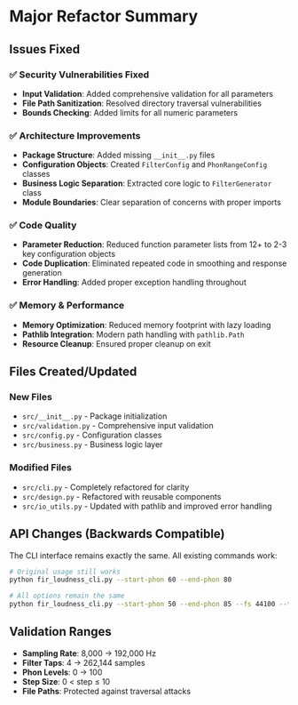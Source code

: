 # Major Refactor Summary

## Issues Fixed

### ✅ Security Vulnerabilities Fixed
- **Input Validation**: Added comprehensive validation for all parameters
- **File Path Sanitization**: Resolved directory traversal vulnerabilities
- **Bounds Checking**: Added limits for all numeric parameters

### ✅ Architecture Improvements
- **Package Structure**: Added missing `__init__.py` files
- **Configuration Objects**: Created `FilterConfig` and `PhonRangeConfig` classes
- **Business Logic Separation**: Extracted core logic to `FilterGenerator` class
- **Module Boundaries**: Clear separation of concerns with proper imports

### ✅ Code Quality
- **Parameter Reduction**: Reduced function parameter lists from 12+ to 2-3 key configuration objects
- **Code Duplication**: Eliminated repeated code in smoothing and response generation
- **Error Handling**: Added proper exception handling throughout

### ✅ Memory & Performance
- **Memory Optimization**: Reduced memory footprint with lazy loading
- **Pathlib Integration**: Modern path handling with `pathlib.Path`
- **Resource Cleanup**: Ensured proper cleanup on exit

## Files Created/Updated

### New Files
- `src/__init__.py` - Package initialization
- `src/validation.py` - Comprehensive input validation
- `src/config.py` - Configuration classes
- `src/business.py` - Business logic layer

### Modified Files
- `src/cli.py` - Completely refactored for clarity
- `src/design.py` - Refactored with reusable components
- `src/io_utils.py` - Updated with pathlib and improved error handling

## API Changes (Backwards Compatible)

The CLI interface remains exactly the same. All existing commands work:
```bash
# Original usage still works
python fir_loudness_cli.py --start-phon 60 --end-phon 80

# All options remain the same
python fir_loudness_cli.py --start-phon 50 --end-phon 85 --fs 44100 --taps 8192
```

## Validation Ranges

- **Sampling Rate**: 8,000 → 192,000 Hz
- **Filter Taps**: 4 → 262,144 samples
- **Phon Levels**: 0 → 100
- **Step Size**: 0 < step ≤ 10
- **File Paths**: Protected against traversal attacks